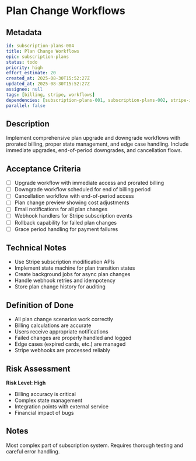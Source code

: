 # Plan Change Workflows

## Metadata
```yaml
id: subscription-plans-004
title: Plan Change Workflows
epic: subscription-plans
status: todo
priority: high
effort_estimate: 20
created_at: 2025-08-30T15:52:27Z
updated_at: 2025-08-30T15:52:27Z
assignee: null
tags: [billing, stripe, workflows]
dependencies: [subscription-plans-001, subscription-plans-002, stripe-integration-003]
parallel: false
```

## Description

Implement comprehensive plan upgrade and downgrade workflows with prorated billing, proper state management, and edge case handling. Include immediate upgrades, end-of-period downgrades, and cancellation flows.

## Acceptance Criteria

- [ ] Upgrade workflow with immediate access and prorated billing
- [ ] Downgrade workflow scheduled for end of billing period
- [ ] Cancellation workflow with end-of-period access
- [ ] Plan change preview showing cost adjustments
- [ ] Email notifications for all plan changes
- [ ] Webhook handlers for Stripe subscription events
- [ ] Rollback capability for failed plan changes
- [ ] Grace period handling for payment failures

## Technical Notes

- Use Stripe subscription modification APIs
- Implement state machine for plan transition states
- Create background jobs for async plan changes
- Handle webhook retries and idempotency
- Store plan change history for auditing

## Definition of Done

- All plan change scenarios work correctly
- Billing calculations are accurate
- Users receive appropriate notifications
- Failed changes are properly handled and logged
- Edge cases (expired cards, etc.) are managed
- Stripe webhooks are processed reliably

## Risk Assessment

**Risk Level: High**
- Billing accuracy is critical
- Complex state management
- Integration points with external service
- Financial impact of bugs

## Notes

Most complex part of subscription system. Requires thorough testing and careful error handling.